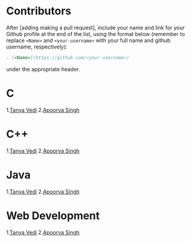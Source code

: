 # Contributors

After [adding making a pull request], include your name and link for your Github profile at the end of the list, using the format below (remember to replace `<Name>` and `<your-username>` with your full name and github username, respectively):

```markdown
- [<Name>](https://github.com/<your-username>)
```

under the appropriate header.

# C

1.[Tanya Vedi](https://github.com/tanya-vedi)
2.[Apoorva Singh](https://github.com/apoorvasingh17)


# C++

1.[Tanya Vedi](https://github.com/tanya-vedi)
2.[Apoorva Singh](https://github.com/apoorvasingh17)



# Java

1.[Tanya Vedi](https://github.com/tanya-vedi)
2.[Apoorva Singh](https://github.com/apoorvasingh17)


# Web Development 

1.[Tanya Vedi](https://github.com/tanya-vedi)
2.[Apoorva Singh](https://github.com/apoorvasingh17)
